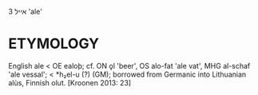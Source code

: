 אייל 3
'ale'

ETYMOLOGY
===========
English ale < OE ealoþ; cf. ON ǫl 'beer', OS alo-fat 'ale vat', MHG al-schaf 'ale vessal'; < *h₂el-u (?) (GM); borrowed from Germanic into Lithuanian alùs, Finnish olut. 
[Kroonen 2013: 23]
